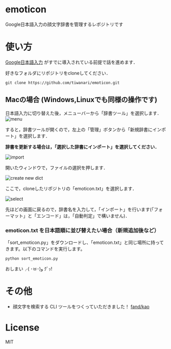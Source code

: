 emoticon
========

Google日本語入力の顔文字辞書を管理するレポジトリです

# 使い方

[Google日本語入力](http://www.google.co.jp/ime/) がすでに導入されている前提で話を進めます．

好きなフォルダにリポジトリをcloneしてください．

```
git clone https://github.com/tiwanari/emoticon.git
```

## Macの場合 (Windows,Linuxでも同様の操作です)
日本語入力に切り替えた後，メニューバーから「辞書ツール」を選択します．
![menu](./docs/images/menu.png)

すると，辞書ツールが開くので，左上の「管理」ボタンから「新規辞書にインポート」を選択します．

**辞書を更新する場合は，「選択した辞書にインポート」を選択してください．**

![import](./docs/images/import.png)

開いたウィンドウで，ファイルの選択を押します．

![create new dict](./docs/images/create_new_dict.png)

ここで，cloneしたリポジトリの「emoticon.txt」を選択します．

![select](./docs/images/select.png)

先ほどの画面に戻るので，辞書名を入力して，「インポート」を行います(「フォーマット」と「エンコード」は，「自動判定」で構いません)．

### emoticon.txt を日本語順に並び替えたい場合（新規追加後など）
「sort_emoticon.py」をダウンロードし、「emoticon.txt」と同じ場所に持ってきます。以下のコマンドを実行します。
```
python sort_emoticon.py
```
おしまい╭( ･ㅂ･)و ｸﾞｯ!

# その他
- 顔文字を検索する CLI ツールをつくっていただきました！ [fand/kao](https://github.com/fand/kao)

# License
MIT
